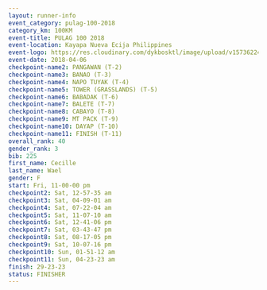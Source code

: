 ```yaml
---
layout: runner-info 
event_category: pulag-100-2018 
category_km: 100KM 
event-title: PULAG 100 2018 
event-location: Kayapa Nueva Ecija Philippines 
event-logo: https://res.cloudinary.com/dykbosktl/image/upload/v1573622467/Logo/logo-p1_tnutwz.jpg 
event-date: 2018-04-06 
checkpoint-name2: PANGAWAN (T-2) 
checkpoint-name3: BANAO (T-3) 
checkpoint-name4: NAPO TUYAK (T-4) 
checkpoint-name5: TOWER (GRASSLANDS) (T-5) 
checkpoint-name6: BABADAK (T-6) 
checkpoint-name7: BALETE (T-7) 
checkpoint-name8: CABAYO (T-8) 
checkpoint-name9: MT PACK (T-9) 
checkpoint-name10: DAYAP (T-10) 
checkpoint-name11: FINISH (T-11) 
overall_rank: 40
gender_rank: 3
bib: 225
first_name: Cecille
last_name: Wael
gender: F
start: Fri, 11-00-00 pm
checkpoint2: Sat, 12-57-35 am
checkpoint3: Sat, 04-09-01 am
checkpoint4: Sat, 07-22-04 am
checkpoint5: Sat, 11-07-10 am
checkpoint6: Sat, 12-41-06 pm
checkpoint7: Sat, 03-43-47 pm
checkpoint8: Sat, 08-17-05 pm
checkpoint9: Sat, 10-07-16 pm
checkpoint10: Sun, 01-51-12 am
checkpoint11: Sun, 04-23-23 am
finish: 29-23-23
status: FINISHER
---
```

